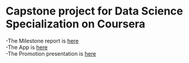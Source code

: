 # Capstone project for Data Science Specialization on Coursera

 -The Milestone report is [here](https://vodkolav.github.io/DSS_Capstone/Week2/)  
 -The App is [here](https://michaelbergere.shinyapps.io/SlothKey/)  
 -The Promotion presentation is [here](https://vodkolav.github.io/DSS_Capstone/SlothKey/)  

